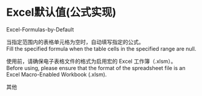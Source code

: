 # Excel默认值(公式实现)  
Excel-Formulas-by-Default

当指定范围内的表格单元格为空时，自动填写指定的公式。  
Fill the specified formula when the table cells in the specified range are null.

使用前，请确保电子表格文件的格式为启用宏的 Excel 工作簿（.xlsm）。  
Before using, please ensure that the format of the spreadsheet file is an Excel Macro-Enabled Workbook (.xlsm).

其他
